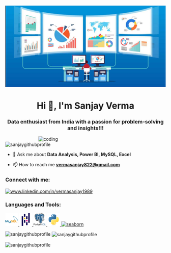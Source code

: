 ![logo](https://github.com/sanjaygithubprofile/sanjaygithubprofile/blob/main/Capture.JPG)
<h1 align="center">Hi 👋, I'm Sanjay Verma</h1>
<h3 align="center">Data enthusiast from India with a passion for problem-solving and insights!!!</h3>

<img align="right" alt="coding" width="400" src="https://proeffico.com/wp-content/uploads/2022/09/daonline.gif">

<p align="left"> <img src="https://komarev.com/ghpvc/?username=sanjaygithubprofile&label=Profile%20views&color=0e75b6&style=flat" alt="sanjaygithubprofile" /> </p>

- 💬 Ask me about **Data Analysis, Power BI, MySQL, Excel**

- 📫 How to reach me **vermasanjay822@gmail.com**

<h3 align="left">Connect with me:</h3>
<p align="left">
<a href="https://linkedin.com/in/www.linkedin.com/in/vermasanjay1989" target="blank"><img align="center" src="https://raw.githubusercontent.com/rahuldkjain/github-profile-readme-generator/master/src/images/icons/Social/linked-in-alt.svg" alt="www.linkedin.com/in/vermasanjay1989" height="30" width="40" /></a>
</p>

<h3 align="left">Languages and Tools:</h3>
<p align="left"> <a href="https://www.mysql.com/" target="_blank" rel="noreferrer"> <img src="https://raw.githubusercontent.com/devicons/devicon/master/icons/mysql/mysql-original-wordmark.svg" alt="mysql" width="40" height="40"/> </a> <a href="https://pandas.pydata.org/" target="_blank" rel="noreferrer"> <img src="https://raw.githubusercontent.com/devicons/devicon/2ae2a900d2f041da66e950e4d48052658d850630/icons/pandas/pandas-original.svg" alt="pandas" width="40" height="40"/> </a> <a href="https://www.postgresql.org" target="_blank" rel="noreferrer"> <img src="https://raw.githubusercontent.com/devicons/devicon/master/icons/postgresql/postgresql-original-wordmark.svg" alt="postgresql" width="40" height="40"/> </a> <a href="https://www.python.org" target="_blank" rel="noreferrer"> <img src="https://raw.githubusercontent.com/devicons/devicon/master/icons/python/python-original.svg" alt="python" width="40" height="40"/> </a> <a href="https://seaborn.pydata.org/" target="_blank" rel="noreferrer"> <img src="https://seaborn.pydata.org/_images/logo-mark-lightbg.svg" alt="seaborn" width="40" height="40"/> </a> </p>

<p><img align="left" src="https://github-readme-stats.vercel.app/api/top-langs?username=sanjaygithubprofile&show_icons=true&locale=en&layout=compact" alt="sanjaygithubprofile" /></p>

<p>&nbsp;<img align="center" src="https://github-readme-stats.vercel.app/api?username=sanjaygithubprofile&show_icons=true&locale=en" alt="sanjaygithubprofile" /></p>

<p><img align="center" src="https://github-readme-streak-stats.herokuapp.com/?user=sanjaygithubprofile&" alt="sanjaygithubprofile" /></p>
